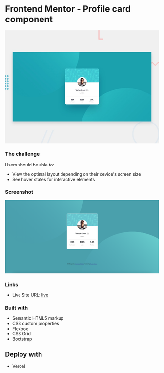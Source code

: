 # Frontend Mentor - Profile card component

![Design preview for the Profile card component coding challenge](./design/desktop-preview.jpg)


### The challenge

Users should be able to:

- View the optimal layout depending on their device's screen size
- See hover states for interactive elements

### Screenshot

![](./screenshot.png)


### Links

- Live Site URL: [live](https://stats-preview-card-component-bootstrap.vercel.app/)


### Built with

- Semantic HTML5 markup
- CSS custom properties
- Flexbox
- CSS Grid
- Bootstrap

## Deploy with

- Vercel
